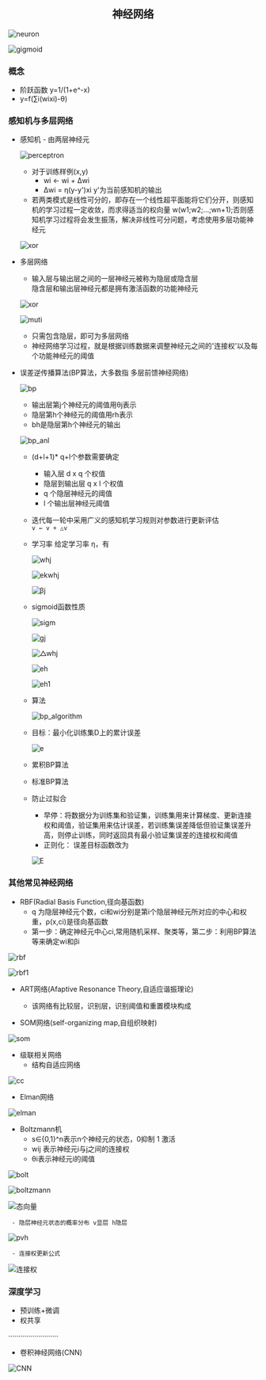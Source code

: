 ## <center>神经网络</center>

![neuron](../../image/neuron.png)

![gigmoid](../../image/sigmoid.png)

### 概念
- 阶跃函数 y=1/(1+e^-x)
- y=f(∑i(wixi)-θ)

### 感知机与多层网络
 - 感知机 - 由两层神经元
    
    ![perceptron](../../image/perceptron.png) 

 	- 对于训练样例(x,y) 
	  * wi ← wi + Δwi
	  * Δwi = η(y-y')xi  y'为当前感知机的输出
	- 若两类模式是线性可分的，即存在一个线性超平面能将它们分开，则感知机的学习过程一定收敛，而求得适当的权向量 w(w1;w2;...;wn+1);否则感知机学习过程将会发生振荡，解决非线性可分问题，考虑使用多层功能神经元
     
    ![xor](../../image/xor.png)

 * 多层网络
    - 输入层与输出层之间的一层神经元被称为隐层或隐含层  
      隐含层和输出层神经元都是拥有激活函数的功能神经元

    ![xor](../../image/xors.png)

    ![muti](../../image/mutis.png)

    - 只需包含隐层，即可为多层网络
    - 神经网络学习过程，就是根据训练数据来调整神经元之间的'连接权'以及每个功能神经元的阈值

*  误差逆传播算法(BP算法，大多数指 多层前馈神经网络)
    
    ![bp](../../image/bp.png)

    - 输出层第j个神经元的阈值用θj表示
    - 隐层第h个神经元的阈值用rh表示
    - bh是隐层第h个神经元的输出

    ![bp_anl](../../image/bp_anl.png)
    
    - (d+l+1)* q+l个参数需要确定
      - 输入层 d x q 个权值
      - 隐层到输出层 q x l 个权值
      - q 个隐层神经元的阈值
      - l 个输出层神经元阈值
    - 迭代每一轮中采用广义的感知机学习规则对参数进行更新评估  
      `v ← v + △v`
    - 学习率 给定学习率 η，有

      ![whj](../../image/whj.png)

      ![ekwhj](../../image/ekwhj.png)

      ![βj](../../image/βj.png)
    
    - sigmoid函数性质

      ![sigm](../../image/sigm.png)

      ![gj](../../image/gj.png)

      ![△whj](../../image/Δwhj.png)

      ![eh](../../image/eh.png)

      ![eh1](../../image/eh1.png)

    - 算法

      ![bp_algorithm](../../image/bp_algorithm.png)

    - 目标：最小化训练集D上的累计误差 

      ![e](../../image/e.png)

    - 累积BP算法
    - 标准BP算法

    - 防止过拟合
      * 早停：将数据分为训练集和验证集，训练集用来计算梯度、更新连接权和阈值，验证集用来估计误差，若训练集误差降低但验证集误差升高，则停止训练，同时返回具有最小验证集误差的连接权和阈值
      * 正则化： 误差目标函数改为

      ![E](../../image/em.png)

### 其他常见神经网络
   * RBF(Radial Basis Function,径向基函数)
     - q 为隐层神经元个数，ci和wi分别是第i个隐层神经元所对应的中心和权重，ρ(x,ci)是径向基函数
     - 第一步：确定神经元中心ci,常用随机采样、聚类等，第二步：利用BP算法等来确定wi和βi

   ![rbf](../../image/rbf.png)

   ![rbf1](../../image/rbf1.png)

   * ART网络(Afaptive Resonance Theory,自适应谐振理论)
     - 该网络有比较层，识别层，识别阈值和重置模块构成

   * SOM网络(self-organizing map,自组织映射)

   ![som](../../image/som.png)

   * 级联相关网络
     - 结构自适应网络

   ![cc](../../image/ccc.png)

   * Elman网络

   ![elman](../../image/elman.png)

   * Boltzmann机
     - s∈{0,1}^n表示n个神经元的状态，0抑制 1 激活
     - wij 表示神经元i与j之间的连接权
     - θi表示神经元i的阈值

   ![bolt](../../image/boltz.png)

   ![boltzmann](../../image/boltzmann.png)

   ![态向量](../../image/pse.png)

     - 隐层神经元状态的概率分布 v显层 h隐层
      
   ![pvh](../../image/pvh.png)

     - 连接权更新公式

   ![连接权](../../wvh.png)

### 深度学习

* 预训练+微调
* 权共享

·························

* 卷积神经网络(CNN)

![CNN](../../image/cnn.png)